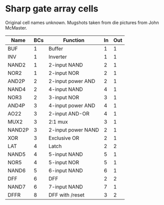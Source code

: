 # Sharp gate array cells

Original cell names unknown. Mugshots taken from die pictures from John McMaster.

| Name | BCs | Function 			        	| In | Out |
|-----|---|-----------------------------|----|-----|
| BUF | 1 | Buffer 			   | 1 | 1 |
| INV | 1 | Inverter 					     | 1 | 1 |
| NAND2 | 1 | 2-input NAND 		  | 2 | 1 |
| NOR2 | 1 | 2-input NOR 		  | 2 | 1 |
| AND2P | 2 | 2-input power AND 						    | 2 | 1 |
| NAND4 | 2 | 4-input NAND 				   | 4 | 1 |
| NOR3 | 2 | 3-input NOR 		  | 3 | 1 |
| AND4P | 3 | 4-input power AND 						       | 4 | 1 |
| AO22 | 3 | 2-input AND-OR 				   | 4 | 1 |
| MUX2 | 3 | 2:1 mux 						       | 3 | 1 |
| NAND2P | 3 | 2-input power NAND 		  | 2 | 1 |
| XOR | 3 | Exclusive OR 		  | 2 | 1 |
| LAT | 4 | Latch 						     | 2 | 2 |
| NAND5 | 4 | 5-input NAND 						     | 5 | 1 |
| NOR5 | 4 | 5-input NOR 	| 5 | 1 |
| NAND6 | 5 | 6-input NAND 						       | 6 | 1 |
| DFF | 6 | DFF 					   | 2 | 2 |
| NAND7 | 6 | 7-input NAND 		  | 7 | 1 |
| DFFR | 8 | DFF with /reset 					   | 3 | 2 |
